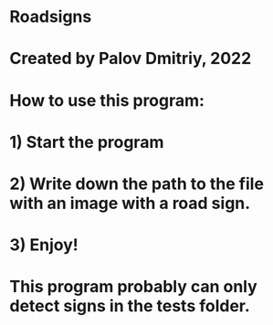 # Roadsigns
# Created by Palov Dmitriy, 2022
# How to use this program:
#   1) Start the program
#   2) Write down the path to the file with an image with a road sign.
#   3) Enjoy!
# This program probably can only detect signs in the tests folder.
